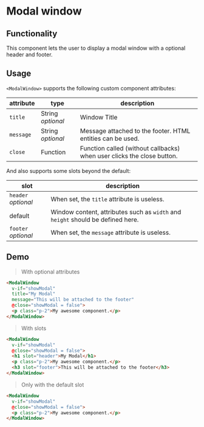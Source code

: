 # Modal window

## Functionality

This component lets the user to display a modal window with a optional header and footer.

## Usage

`<ModalWindow>` supports the following custom component attributes:

| attribute | type | description
| --- | --- | ---
| `title` | String *optional* | Window Title
| `message` | String *optional* | Message attached to the footer. HTML entities can be used.
| `close` | Function | Function called (without callbacks) when user clicks the close button.

And also supports some slots beyond the default:

| slot | description
| --- | ---
| `header` *optional* | When set, the `title` attribute is useless.
| default | Window content, attributes such as `width` and `height` should be defined here.
| `footer` *optional* | When set, the `message` attribute is useless.

## Demo

> With optional attributes

```html
<ModalWindow
  v-if="showModal"
  title="My Modal"
  message="This will be attached to the footer"
  @close="showModal = false">
  <p class="p-2">My awesome component.</p>
</ModalWindow>
```

> With slots

```html
<ModalWindow
  v-if="showModal"
  @close="showModal = false">
  <h1 slot="header">My Modal</h1>
  <p class="p-2">My awesome component.</p>
  <h3 slot="footer">This will be attached to the footer</h3>
</ModalWindow>
```

> Only with the default slot

```html
<ModalWindow
  v-if="showModal"
  @close="showModal = false">
  <p class="p-2">My awesome component.</p>
</ModalWindow>
```
